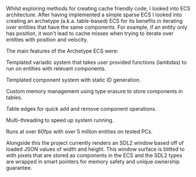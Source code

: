Whilst exploring methods for creating cache friendly code, I looked into ECS architecture. After having implemented a simple sparse ECS I looked into creating an archetype (a.k.a. table-based) ECS for its benefits in iterating over entities that have the same components. For example, if an entity only has position, it won't lead to cache misses when trying to iterate over entities with position and velocity.

The main features of the Archetype ECS were:

Templated variadic system that takes user provided functions (lambdas) to run on entities with relevant components.

Templated component system with static ID generation.

Custom memory management using type erasure to store components in tables.

Table edges for quick add and remove component operations.

Multi-threading to speed up system running.

Runs at over 60fps with over 5 million entities on tested PCs.

Alongside this the project currently renders an SDL2 window based off of loaded JSON values of width and height. This window surface is blitted to with pixels that are stored as components in the ECS and the SDL2 types are wrapped in smart pointers for memory safety and unique ownership guarantee.
